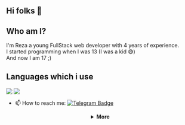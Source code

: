 ## Hi folks 👋

## Who am I?
I'm Reza a young FullStack web developer with 4 years of experience.
<br>
I started programming when I was 13 (I was a kid 😅)
<br>
And now I am 17 ;)

## Languages which i use 
<p>
    <img align="center" src="https://github-readme-stats.vercel.app/api?username=aminireza-ir&show_icons=true"/>
    <img align="center" src="https://github-readme-stats.vercel.app/api/top-langs/?username=aminireza-ir&layout=compact"/>
</p>
    
- 📫 How to reach me: 
[![Telegram Badge](https://img.shields.io/badge/-Telegram-blue?style=flat&logo=telegram&logoColor=white&link=https://t.me/RezaAmini_ir)](https://t.me/RezaAmini_ir)

<details align="center">
    <summary>
        <b>More</b><br>
    </summary>
    <br>
    
</details>

